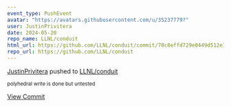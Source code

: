 ```yaml
---
event_type: PushEvent
avatar: "https://avatars.githubusercontent.com/u/35237779?"
user: JustinPrivitera
date: 2024-05-20
repo_name: LLNL/conduit
html_url: https://github.com/LLNL/conduit/commit/70c8effd729e0449d512e1b4914339a2ace85538
repo_url: https://github.com/LLNL/conduit
---
```


<a href='https://github.com/JustinPrivitera' target='_blank'>JustinPrivitera</a> pushed to <a href='https://github.com/LLNL/conduit' target='_blank'>LLNL/conduit</a>

<small>polyhedral write is done but untested</small>

<a href='https://github.com/LLNL/conduit/commit/70c8effd729e0449d512e1b4914339a2ace85538' target='_blank'>View Commit</a>